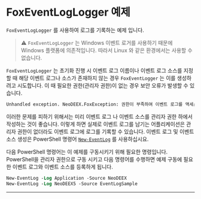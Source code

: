 ﻿# FoxEventLogLogger 예제

`FoxEventLogLogger` 를 사용하여 로그를 기록하는 예제 입니다.

> :warning: `FoxEventLogLogger` 는 Windows 이벤트 로거를 사용하기 때문에 Windows 플랫폼에 의존적입니다. 따라서 Linux 와 같은 환경에서는 사용할 수 없습니다.

`FoxEventLogLogger` 는 초기화 진행 시 이벤트 로그 이름이나 이벤트 로그 소스를 지정할 때 해당 이벤트 로그나 소스가 존재하지 않는 경우 `FoxEventLogger` 는 이를 생성하려고 시도합니다. 이 때 필요한 권한(관리자 권한)이 없는 경우 보안 오류가 발생할 수 있습니다.

```txt
Unhandled exception. NeoDEEX.FoxException: 권한이 부족하여 이벤트 로그를 액세스 하거나 생성할 수 없습니다.
```

이러한 문제를 피하기 위해서는 미리 이벤트 로그 나 이벤트 소스를 관리자 권한 하에서 작성하는 것이 좋습니다. 이렇게 하면 실제로 이벤트 로그를 남기는 어플리케이션은 관리자 권한이 없더라도 이벤트 로그에 로그를 기록할 수 있습니다. 이벤트 로그 및 이벤트 소스 생성은 PowerShell 명령어 [`New-EventLog`](https://docs.microsoft.com/en-us/powershell/module/microsoft.powershell.management/new-eventlog?view=powershell-5.1) 를 사용하십시요.

다음 PowerShell 명령어는 이 예제를 구동시키기 위해 필요한 명령입니다. PowerShell을 관리자 권한으로 구동 시키고 다음 명령어를 수행하면 예제 구동에 필요한 이벤트 로그와 이벤트 소스를 등록하게 됩니다.

```ps
New-EventLog -Log Application -Source NeoDEEX
New-EventLog -Log NeoDEEX5 -Source EventLogSample
```

---
